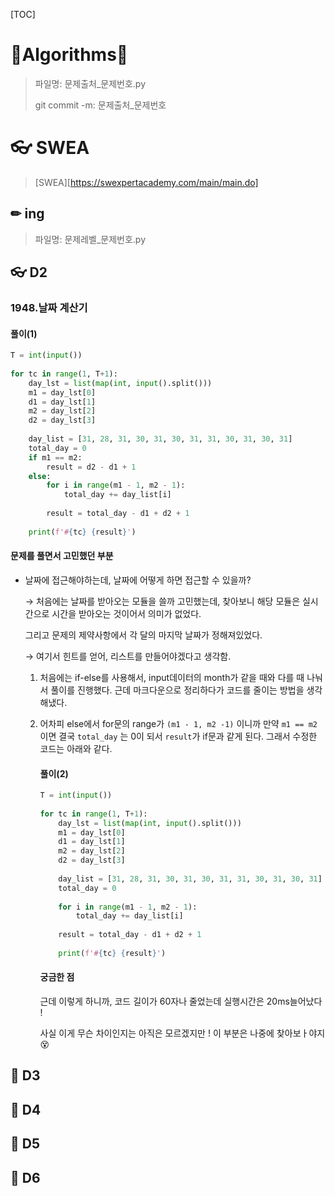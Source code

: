 [TOC]

# 🐢Algorithms🐇

>  파일명: 문제출처_문제번호.py
>
> git commit -m: 문제출처_문제번호



# 👓 SWEA 

>  [SWEA][https://swexpertacademy.com/main/main.do]

## ✏ ing 

> 파일명: 문제레벨_문제번호.py

## 👓 D2

### 1948.날짜 계산기

#### 풀이(1)

```python
T = int(input())
 
for tc in range(1, T+1):
    day_lst = list(map(int, input().split()))
    m1 = day_lst[0]
    d1 = day_lst[1]
    m2 = day_lst[2]
    d2 = day_lst[3]
 
    day_list = [31, 28, 31, 30, 31, 30, 31, 31, 30, 31, 30, 31]
    total_day = 0
    if m1 == m2:
        result = d2 - d1 + 1
    else:
        for i in range(m1 - 1, m2 - 1):
            total_day += day_list[i]
 
        result = total_day - d1 + d2 + 1
 
    print(f'#{tc} {result}')
```

#### 문제를 풀면서 고민했던 부분

- 날짜에 접근해야하는데, 날짜에 어떻게 하면 접근할 수 있을까?

  → 처음에는 날짜를 받아오는 모듈을 쓸까 고민했는데, 찾아보니 해당 모듈은 실시간으로 시간을 받아오는 것이어서 의미가 없었다.

  그리고 문제의 제약사항에서 각 달의 마지막 날짜가 정해져있었다.

  → 여기서 힌트를 얻어, 리스트를 만들어야겠다고 생각함.

  1. 처음에는 if-else를 사용해서, input데이터의 month가 같을 때와 다를 때 나눠서 풀이를 진행했다. 근데 마크다운으로 정리하다가 코드를 줄이는 방법을 생각해냈다.

  2. 어차피 else에서 for문의 range가 `(m1 - 1, m2 -1)` 이니까 만약 `m1 == m2` 이면 결국 `total_day` 는 0이 되서 `result`가 if문과 같게 된다. 그래서 수정한 코드는 아래와 같다.

     #### 풀이(2)

     ```python
     T = int(input())
      
     for tc in range(1, T+1):
         day_lst = list(map(int, input().split()))
         m1 = day_lst[0]
         d1 = day_lst[1]
         m2 = day_lst[2]
         d2 = day_lst[3]
      
         day_list = [31, 28, 31, 30, 31, 30, 31, 31, 30, 31, 30, 31]
         total_day = 0
        
         for i in range(m1 - 1, m2 - 1):
             total_day += day_list[i]
      
         result = total_day - d1 + d2 + 1
      
         print(f'#{tc} {result}')
     ```

     #### 궁금한 점

     근데 이렇게 하니까, 코드 길이가 60자나 줄었는데 실행시간은 20ms늘어났다 !

     사실 이게 무슨 차이인지는 아직은 모르겠지만 ! 이 부분은 나중에 찾아보ㅏ야지 😵

## 🔹 D3

## 🔹 D4

## 🔹 D5

## 🔹 D6